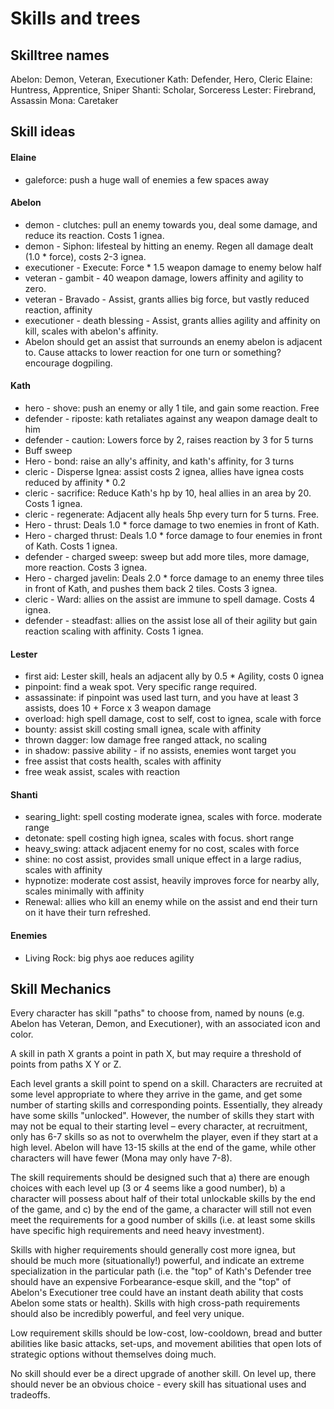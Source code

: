 # Skills and trees

## Skilltree names

Abelon: Demon, Veteran, Executioner
Kath:   Defender, Hero, Cleric
Elaine: Huntress, Apprentice, Sniper
Shanti: Scholar, Sorceress
Lester: Firebrand, Assassin
Mona:   Caretaker

## Skill ideas

#### Elaine

- galeforce: push a huge wall of enemies a few spaces away

#### Abelon

- demon - clutches: pull an enemy towards you, deal some damage, and reduce its reaction. Costs 1 ignea.
- demon - Siphon: lifesteal by hitting an enemy. Regen all damage dealt (1.0 * force), costs 2-3 ignea.
- executioner - Execute: Force * 1.5 weapon damage to enemy below half
- veteran - gambit - 40 weapon damage, lowers affinity and agility to zero.
- veteran - Bravado - Assist, grants allies big force, but vastly reduced reaction, affinity
- executioner - death blessing - Assist, grants allies agility and affinity on kill, scales with abelon's affinity.
- Abelon should get an assist that surrounds an enemy abelon is adjacent to. Cause attacks to lower reaction for one turn or something? encourage dogpiling.

#### Kath

- hero - shove: push an enemy or ally 1 tile, and gain some reaction. Free
- defender - riposte: kath retaliates against any weapon damage dealt to him
- defender - caution: Lowers force by 2, raises reaction by 3 for 5 turns
- Buff sweep
- Hero - bond: raise an ally's affinity, and kath's affinity, for 3 turns
- cleric - Disperse Ignea: assist costs 2 ignea, allies have ignea costs reduced by affinity * 0.2
- cleric - sacrifice: Reduce Kath's hp by 10, heal allies in an area by 20. Costs 1 ignea.
- cleric - regenerate: Adjacent ally heals 5hp every turn for 5 turns. Free.
- Hero - thrust: Deals 1.0 * force damage to two enemies in front of Kath.
- Hero - charged thrust: Deals 1.0 * force damage to four enemies in front of Kath. Costs 1 ignea.
- defender - charged sweep: sweep but add more tiles, more damage, more reaction. Costs 3 ignea.
- Hero - charged javelin: Deals 2.0 * force damage to an enemy three tiles in front of Kath, and pushes them back 2 tiles. Costs 3 ignea.
- cleric - Ward: allies on the assist are immune to spell damage. Costs 4 ignea.
- defender - steadfast: allies on the assist lose all of their agility but gain reaction scaling with affinity. Costs 1 ignea.

#### Lester

- first aid: Lester skill, heals an adjacent ally by 0.5 * Agility, costs 0 ignea
- pinpoint: find a weak spot. Very specific range required.
- assassinate: if pinpoint was used last turn, and you have at least 3 assists,
does 10 + Force x 3 weapon damage
- overload: high spell damage, cost to self, cost to ignea, scale with force
- bounty: assist skill costing small ignea, scale with affinity
- thrown dagger: low damage free ranged attack, no scaling
- in shadow: passive ability - if no assists, enemies wont target you
- free assist that costs health, scales with affinity
- free weak assist, scales with reaction

#### Shanti

- searing_light: spell costing moderate ignea, scales with force. moderate range
- detonate: spell costing high ignea, scales with focus. short range
- heavy_swing: attack adjacent enemy for no cost, scales with force
- shine: no cost assist, provides small unique effect in a large radius, scales with affinity
- hypnotize: moderate cost assist, heavily improves force for nearby ally, scales minimally with affinity
- Renewal: allies who kill an enemy while on the assist and end their turn on it have their turn refreshed.

#### Enemies

- Living Rock: big phys aoe reduces agility

## Skill Mechanics

Every character has skill "paths" to choose from, named by nouns
(e.g. Abelon has Veteran, Demon, and Executioner), with an associated icon and
color.

A skill in path X grants a point in path X, but may require a threshold of
points from paths X Y or Z.

Each level grants a skill point to spend on a skill. Characters are recruited at some level appropriate to where they arrive in the game, and get some number of starting skills and corresponding points. Essentially, they already have some skills "unlocked". However, the number of skills they start with may not be equal to their starting level – every character, at recruitment, only has 6-7 skills so as not to overwhelm the player, even if they start at a high level. Abelon will have 13-15 skills at the end of the game, while other characters will have fewer (Mona may only have 7-8).

The skill requirements should be designed such that a) there are enough choices
with each level up (3 or 4 seems like a good number), b) a character will
possess about half of their total unlockable skills by the end of the game,
and c) by the end of the game, a character will still not even meet the
requirements for a good number of skills (i.e. at least some skills have
specific high requirements and need heavy investment).

Skills with higher requirements should generally cost more ignea, but should be
much more (situationally!) powerful, and indicate an extreme specialization in
the particular path (i.e. the "top" of Kath's Defender tree should have an
expensive Forbearance-esque skill, and the "top" of Abelon's Executioner tree
could have an instant death ability that costs Abelon some stats or health).
Skills with high cross-path requirements should also be incredibly powerful,
and feel very unique.

Low requirement skills should be low-cost, low-cooldown, bread and butter
abilities like basic attacks, set-ups, and movement abilities that open lots of
strategic options without themselves doing much.

No skill should ever be a direct upgrade of another skill. On level up, there
should never be an obvious choice - every skill has situational uses and
tradeoffs.
